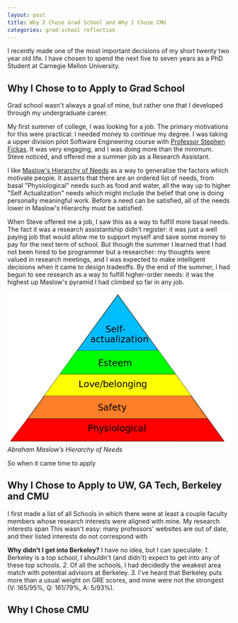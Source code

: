 ```yaml
---
layout: post
title: Why I Chose Grad School and Why I Chose CMU
categories: grad-school reflection
---
```


I recently made one of the most important decisions of my short twenty two year old life. I have chosen to spend the next five to seven years as a PhD Student at Carnegie Mellon University.
<!--more-->

## Why I Chose to to Apply to Grad School
Grad school wasn't always a goal of mine, but rather one that I developed through my undergraduate career.

My first summer of college, I was looking for a job. The primary motivations for this were practical: I needed money to continue my degree. I was taking a upper division pilot Software Engineering course with [Professor Stephen Fickas](https://www.cs.uoregon.edu/People/Faculty/Stephen_Fickas.php). It was very engaging, and I was doing more than the minimum. Steve noticed, and offered me a summer job as a Research Assistant.

I like [Maslow's Hierarchy of Needs](https://en.wikipedia.org/wiki/Maslow's_hierarchy_of_needs) as a way to generalize the factors which motivate people. It asserts that there are an ordered list of needs, from basal "Physiological" needs such as food and water, all the way up to higher "Self Actualization" needs which might include the belief that one is doing personally meaningful work. Before a need can be satisfied, all of the needs lower in Maslow's Hierarchy must be satisfied.

When Steve offered me a job, I saw this as a way to fulfill more basal needs. The fact it was a research assistantship didn't register: it was just a well paying job that would allow me to support myself and save some money to pay for the next term of school. But though the summer I learned that I had not been hired to be programmer but a researcher: my thoughts were valued in research meetings, and I was expected to make intelligent decisions when it came to design tradeoffs. By the end of the summer, I had begun to see research as a way to fulfill higher-order needs: it was the highest up Maslow's pyramid I had climbed so far in any job. 

![Maslow’s Hierarchy of Needs](/images/maslow.png)
*Abraham Maslow’s Hierarchy of Needs*

So when it came time to apply

## Why I Chose to Apply to UW, GA Tech, Berkeley and CMU
I first made a list of all Schools in which there were at least a couple faculty members whose research interests were aligned with mine. My research interests span This wasn't easy: many professors' websites are out of date, and their listed interests do not correspond with

**Why didn't I get into Berkeley?** I have no idea, but I can speculate: *1.* Berkeley is a top school, I shouldn't (and didn't) expect to get into any of these top schools. *2.* Of all the schools, I had decidedly the weakest area match with potential advisors at Berkeley. *3.* I've heard that Berkeley puts more than a usual weight on GRE scores, and mine were not the strongest (V: 165/95%, Q: 161/79%, A: 5/93%).

## Why I Chose CMU
